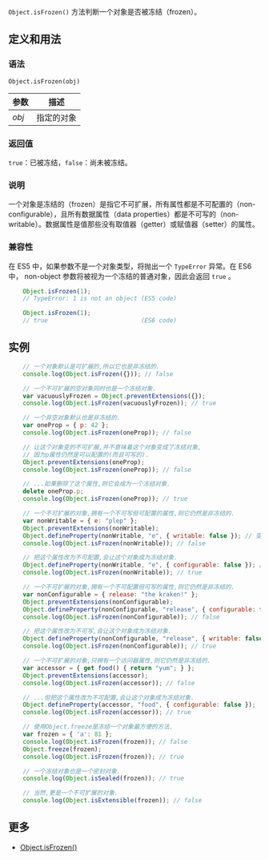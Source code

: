 `Object.isFrozen()` 方法判断一个对象是否被冻结（frozen）。

## 定义和用法

### 语法

`Object.isFrozen(obj)`

| 参数 | 描述 |
| --- | --- |
| _obj_ | 指定的对象 |

### 返回值

`true`：已被冻结，`false`：尚未被冻结。

### 说明

一个对象是冻结的（frozen）是指它不可扩展，所有属性都是不可配置的（non-configurable），且所有数据属性（data properties）都是不可写的（non-writable）。数据属性是值那些没有取值器（getter）或赋值器（setter）的属性。

### 兼容性

在 ES5 中，如果参数不是一个对象类型，将抛出一个 `TypeError` 异常。在 ES6 中， non-object 参数将被视为一个冻结的普通对象，因此会返回 `true` 。

```javascript
    Object.isFrozen(1);
    // TypeError: 1 is not an object (ES5 code)

    Object.isFrozen(1);
    // true                          (ES6 code)
```

## 实例

```javascript
    // 一个对象默认是可扩展的,所以它也是非冻结的.
    console.log(Object.isFrozen({})); // false

    // 一个不可扩展的空对象同时也是一个冻结对象.
    var vacuouslyFrozen = Object.preventExtensions({});
    console.log(Object.isFrozen(vacuouslyFrozen)); // true

    // 一个非空对象默认也是非冻结的.
    var oneProp = { p: 42 };
    console.log(Object.isFrozen(oneProp)); // false

    // 让这个对象变的不可扩展,并不意味着这个对象变成了冻结对象,
    // 因为p属性仍然是可以配置的(而且可写的).
    Object.preventExtensions(oneProp);
    console.log(Object.isFrozen(oneProp)); // false

    // ...如果删除了这个属性,则它会成为一个冻结对象.
    delete oneProp.p;
    console.log(Object.isFrozen(oneProp)); // true

    // 一个不可扩展的对象,拥有一个不可写但可配置的属性,则它仍然是非冻结的.
    var nonWritable = { e: "plep" };
    Object.preventExtensions(nonWritable);
    Object.defineProperty(nonWritable, "e", { writable: false }); // 变得不可写
    console.log(Object.isFrozen(nonWritable)); // false

    // 把这个属性改为不可配置,会让这个对象成为冻结对象.
    Object.defineProperty(nonWritable, "e", { configurable: false }); // 变得不可配置
    console.log(Object.isFrozen(nonWritable)); // true

    // 一个不可扩展的对象,拥有一个不可配置但可写的属性,则它仍然是非冻结的.
    var nonConfigurable = { release: "the kraken!" };
    Object.preventExtensions(nonConfigurable);
    Object.defineProperty(nonConfigurable, "release", { configurable: false });
    console.log(Object.isFrozen(nonConfigurable)); // false

    // 把这个属性改为不可写,会让这个对象成为冻结对象.
    Object.defineProperty(nonConfigurable, "release", { writable: false });
    console.log(Object.isFrozen(nonConfigurable)); // true

    // 一个不可扩展的对象,只拥有一个访问器属性,则它仍然是非冻结的.
    var accessor = { get food() { return "yum"; } };
    Object.preventExtensions(accessor);
    console.log(Object.isFrozen(accessor)); // false

    // ...但把这个属性改为不可配置,会让这个对象成为冻结对象.
    Object.defineProperty(accessor, "food", { configurable: false });
    console.log(Object.isFrozen(accessor)); // true

    // 使用Object.freeze是冻结一个对象最方便的方法.
    var frozen = { 'a': 81 };
    console.log(Object.isFrozen(frozen)); // false
    Object.freeze(frozen);
    console.log(Object.isFrozen(frozen)); // true

    // 一个冻结对象也是一个密封对象.
    console.log(Object.isSealed(frozen)); // true

    // 当然,更是一个不可扩展的对象.
    console.log(Object.isExtensible(frozen)); // false
```

## 更多

*   [Object.isFrozen()](https://developer.mozilla.org/zh-CN/docs/Web/JavaScript/Reference/Global_Objects/Object/isFrozen)